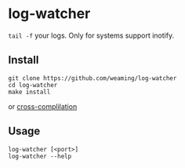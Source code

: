 # log-watcher

`tail -f` your logs. Only for systems support inotify.

## Install

```
git clone https://github.com/weaming/log-watcher
cd log-watcher
make install
```

or [cross-complilation](https://crystal-lang.org/reference/syntax_and_semantics/cross-compilation.html)

## Usage

```
log-watcher [<port>]
log-watcher --help
```
